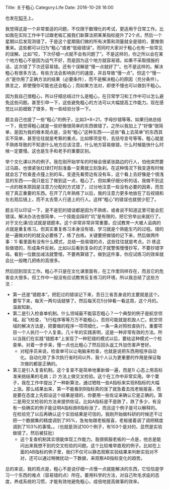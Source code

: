 Title: 关于粗心
Category:Life
Date: 2016-10-28 16:00

也发在[知乎](https://www.zhihu.com/question/31405289/answer/128886091)上。

我觉得这是一个非常普适的问题，不仅限于数理化的考试，更适用于日常工作。比如我在实际工作中干过跟老板汇报我们新算法把某某指标提升了2个点，然后一个星期以后发现测错了。于是这个星期我们做的所有决策和测量就全是错的，要推倒重来。这些都可以归为“粗心”或者“低级错误”。而同时大家对于粗心也有一些常见的误解。比如“哎，下次仔细一点就不会有问题了”。不是这样的，你之所以会在某个地方粗心不是因为运气不好，而是因为这个地方就容易错。如果不采取措施的话，这次错了下次还容易错。还有个误解是“慢一点就好了”。也不是这样的。解决粗心有很多方法，有些方法会影响执行的速度，并且导致“慢一点”。但这个“慢一点”是你用了正确方法的结果（必要条件），而不是解决粗心的原因（充分条件）。换言之，即使慢你可能也还会粗心；而如果方法对，即使不慢也可以做到不粗心。

因为我自己很粗心，所以仔细总结过什么是粗心，在日常学习和工作中可以怎么避免这些问题。甚至引申一下，这些避免粗心的方法可以大幅提高工作能力。现在感觉比以前细致了很多，有一些经验分享一下。

题主自己也提了一些“粗心”的例子，比如3+8=21，字母抄错等等。如果归纳总结一下，我觉得粗心就是一些好像很简单的东西做错了。之所以我加上了“好像”很简单，是因为我的根本观点是，没有“粗心”这种东西——这些“看上去简单”的东西其实不简单，甚至往往就是考察的重点。比如移项变号，去括号变号等等。粗心就是不熟练导致的不知道什么地方应该注意，什么地方容易做错，什么时候能快什么时候一定要慢。这也是生手和老手的重要区别。

举个文化课以外的例子。我在刚开始学车的时候会很紧张路边的行人，怕他突然要过马路，也很紧张红绿灯时刻准备一变黄就立刻急刹。在这种情况下我变道有时候就会忘了检查差点撞上别的车。变道先看旁边有没有车，这个看上去好像是个很浅显的东西——我只是忘了做到这一点，粗心了。但如果仔细分析的话，我做不到这一点的根本原因是注意力分配的方式错了，过分地注意一些没有必要的因素，而忽视了真正重要的东西。在开了几年熟练了以后，我的注意力更多地放在了后视镜和左右观后镜上，而不太去管人行道上的行人。这样“粗心”的错误也就很少犯了。

题主可以印证一下，是不是犯的错误都是因为不熟练，或者说不知道这里可能会犯错误。解决办法也很简单，一个技能会踩的“坑”是有限的，把它穷举出来就行了。对于文化课/应试就是错题本。这个非常非常非常重要。应试教育一大被人诟病的点就是重复练习。但其实重复练习本身没有错，学习就是个熟能生巧的过程。错的是一遍做对的的就没必要练了，练了白练。关键要把做错的记下来，然后做两件事：1) 看里面有没有什么模式，总结一些易错的点，这些往往就是考点。2) 练这些做错的，形成条件反射。比如以后看到复杂的式子就警惕慢慢抄写，不要抄错字母。看到一位数加减法就警惕，不要再算错了。做到这件事，你应试练习的效率就会比一般瞎几把练的高很多。

然后回到现实工作。粗心不只是在文化课里面有，在工作里同样存在，而且它的危害会大很多。但工作中一般没有应试教育反复练习的环境，所以我总结了这些方法：

* 第一还是“错题本”。把犯过的错误记下来，吾日三省吾身说的主要就是这个。要写下来，每天一两句话就够了。然后每天花5分钟看一看这周，这个月的。温故知新。
* 第二是引入检查单机制。什么领域最不能容忍粗心？一个典型的例子是航空领域。起飞检查，飞行程序等等万万不能粗心，否则可能就是机毁人亡。航空领域的解决方法是，把要做的程序一项项细化，一条一条对照检查执行。重要项目一个人执行一个人复查。几十年的实践表明，这是一种非常有效的方法。所以当我们在实践“错题本”上发现了一种犯错的模式以后，要给这种模式一个检查单。对着一步步来，慢一点也比粗心了然后回头返工外加伤害声誉好。
    * 对程序员来说，检查单可以让电脑来检查，也就是说把东西用程序自动化。自动化除了多次执行省时间以外，我个人认为更重要的作用是保证每次做的都是正确的。
* 第三是引入复查机制。这个复查不是简单地重新做一遍，而是1) 心态上用高标准来挑结果的毛病；2) 方法上做交叉检验。这个在工作中非常实用。举个栗子，我在工作中提出了一种新算法，通过牺牲一些A指标来实现B指标的大幅上涨。那么结果出来，第一不能看到B指标真的涨了就急着去找老板报喜，而是要在态度上先假设这个结果是错的，你要用一些佐证来确认它是正确的。第二是用交叉检验的方法来提供佐证。比如A指标是不是跌了，跌了多少，有没有一些确实的例子能证明A指标跌B指标涨了，而且这个例子是可以解释的。在检验完了以后再确认这个实验结果是可信的。我刚开始做科研的时候还干过把一个数据集的精度调到了95%，急匆匆跟老板报喜，老板接着调了调把精度调到了103%的事情。。（也就是测试100个例子，有103个是对的，显然是实验做错了。然后被狂批）
    * 这个复查机制其实很能体现工作能力。我很佩服老板的一点是，他总是能问出来我想不到的交叉检验的问题。这个比较难举直观的例子。比如在上面的AB指标的例子里，我们不仅可以静态观察实验结果来判断实验对不对，还可以通过稍微扰动一下数据，来观察AB指标变化的趋势。

总的来说，我的观点是，粗心不是说仔细一点慢一点就能解决的东西，它恰恰是学习一个东西的难点（容易错的点）所在。要用科学的方法，对自己吹毛求疵的态度，养成系统的习惯，才能有效地避免粗心，成倍地提高做事的效率。

